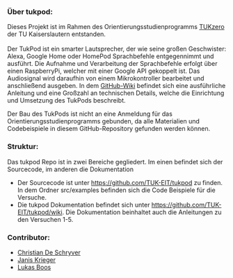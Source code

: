 ### Über tukpod:
Dieses Projekt ist im Rahmen des Orientierungsstudienprogramms [TUKzero](https://www.uni-kl.de/TUKzero/) der TU Kaiserslautern 
entstanden.<br /><br />
Der TukPod ist ein smarter Lautsprecher, der wie seine großen Geschwister: Alexa, Google Home oder HomePod Sprachbefehle
entgegennimmt und ausführt. Die Aufnahme und Verarbeitung der Sprachbefehle erfolgt über einen RaspberryPi, welcher mit einer 
Google API gekoppelt ist. Das Audiosignal wird daraufhin von einem Mikrokontroller bearbeitet und anschließend ausgeben. 
In dem [GitHub-Wiki](ttps://github.com/TUK-EIT/tukpod) befindet sich eine ausführliche Anleitung und eine Großzahl an 
technischen Details, welche die Einrichtung und Umsetzung des TukPods beschreibt.<br />

Der Bau des TukPods ist nicht an eine Anmeldung für das Orientierungsstudienprogramms gebunden, da alle Materialien und
Codebeispiele in diesem GitHub-Repository gefunden werden können.

### Struktur:
Das tukpod Repo ist in zwei Bereiche gegliedert. Im einen befindet sich der Sourcecode, im anderen die Dokumentation<br />
* Der Sourcecode ist unter https://github.com/TUK-EIT/tukpod zu finden. In dem Ordner src/examples befinden sich die Code 
  Beispiele für die Versuche.
* Die tukpod Dokumentation befindet sich unter https://github.com/TUK-EIT/tukpod/wiki. Die Dokumentation beinhaltet auch die 
  Anleitungen zu den Versuchen 1-5.

### Contributor:
* [Christian De Schryver](https://github.com/cdeschryver)<br />
* [Janis Krieger](https://github.com/janiskrieger)<br />
* [Lukas Boos](https://github.com/lukasboos)<br />
